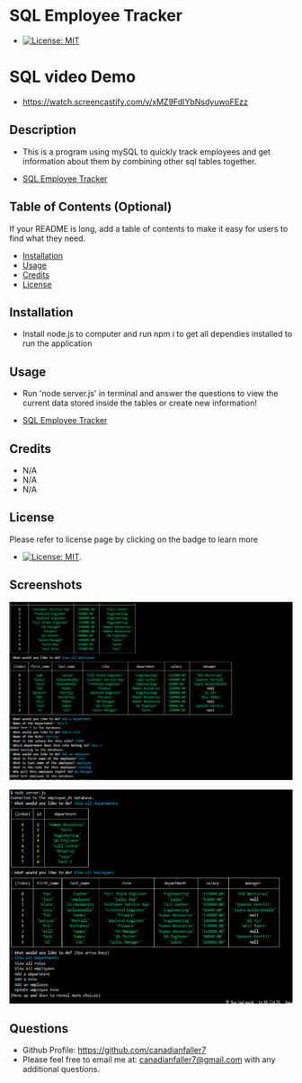 # SQL Employee Tracker
- [![License: MIT](https://img.shields.io/badge/License-MIT-yellow.svg)](https://opensource.org/licenses/MIT)

# SQL video Demo
* https://watch.screencastify.com/v/xMZ9FdIYbNsdyuwoFEzz

## Description
- This is a program using mySQL to quickly track employees and get information about them by combining other sql tables together.

* [SQL Employee Tracker](https://github.com/canadianfaller7/sql-employee-tracker/ "Named link title")

## Table of Contents (Optional)

If your README is long, add a table of contents to make it easy for users to find what they need.

- [Installation](#installation)
- [Usage](#usage)
- [Credits](#credits)
- [License](#license)

## Installation
- Install node.js to computer and run npm i to get all dependies installed to run the application

## Usage
- Run 'node server.js' in terminal and answer the questions to view the current data stored inside the tables or create new information!
* [SQL Employee Tracker](github.com/canadianfaller7/sql-employee-tracker-/ "Named link title")

## Credits
- N/A
- N/A
- N/A

## License 
Please refer to license page by clicking on the badge to learn more
- [![License: MIT](https://img.shields.io/badge/License-MIT-yellow.svg)](https://opensource.org/licenses/MIT).

## Screenshots

![Alt text](./assets/images/screenshot1.png?raw=true "Optional Title")

![Alt text](./assets/images/screenshot2.png?raw=true "Optional Title")

## Questions

- Github Profile: https://github.com/canadianfaller7
- Please feel free to email me at: canadianfaller7@gmail.com with any additional questions. 

